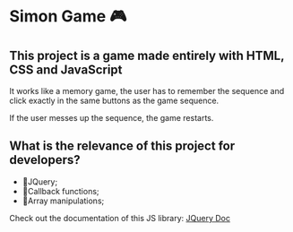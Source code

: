 # Simon Game :video_game:

## This project is a game made entirely with HTML, CSS and JavaScript

It works like a memory game, the user has to remember the sequence and click exactly in the same buttons as the game sequence.

If the user messes up the sequence, the game restarts.

## What is the relevance of this project for developers?

- :small_blue_diamond:JQuery;
- :small_orange_diamond:Callback functions;
- :small_blue_diamond:Array manipulations;

Check out the documentation of this JS library: [JQuery Doc](https://pages.github.com/)
